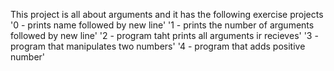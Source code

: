 This project is all about arguments and it has the following exercise projects
'0 - prints name followed by new line'
'1 - prints the number of arguments followed by new line'
'2 - program taht prints all arguments ir recieves'
'3 - program that manipulates two numbers'
'4 - program that adds positive number'
